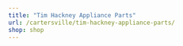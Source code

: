 ```yaml
---
title: "Tim Hackney Appliance Parts"
url: /cartersville/tim-hackney-appliance-parts/
shop: shop
---
```

